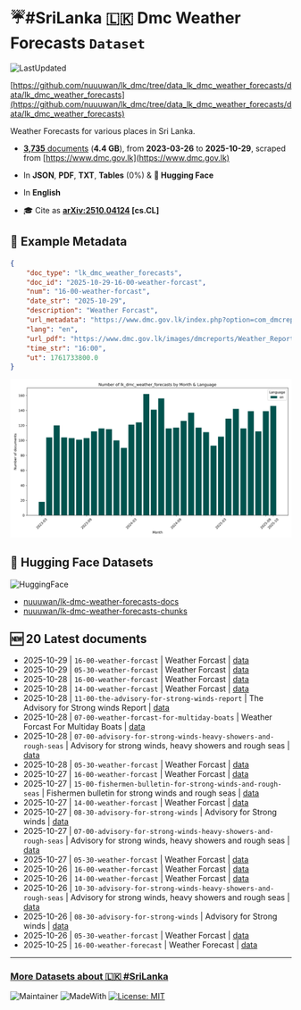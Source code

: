 # ☔️#SriLanka 🇱🇰 Dmc Weather Forecasts `Dataset`

![LastUpdated](https://img.shields.io/badge/last_updated-2025--10--30_00:27:26-green)

[https://github.com/nuuuwan/lk_dmc/tree/data_lk_dmc_weather_forecasts/data/lk_dmc_weather_forecasts](https://github.com/nuuuwan/lk_dmc/tree/data_lk_dmc_weather_forecasts/data/lk_dmc_weather_forecasts)

Weather Forecasts for various places in Sri Lanka.

- [**3,735** documents](https://github.com/nuuuwan/lk_dmc/tree/data_lk_dmc_weather_forecasts/data/lk_dmc_weather_forecasts) (**4.4 GB**), from **2023-03-26** to **2025-10-29**, scraped from [https://www.dmc.gov.lk](https://www.dmc.gov.lk)

- In **JSON**, **PDF**, **TXT**, **Tables** (0%) & **🤗 Hugging Face**

- In **English**

- 🎓 Cite as **[arXiv:2510.04124](https://arxiv.org/abs/2510.04124) [cs.CL]**

## 📝 Example Metadata

```json
{
    "doc_type": "lk_dmc_weather_forecasts",
    "doc_id": "2025-10-29-16-00-weather-forcast",
    "num": "16-00-weather-forcast",
    "date_str": "2025-10-29",
    "description": "Weather Forcast",
    "url_metadata": "https://www.dmc.gov.lk/index.php?option=com_dmcreports&view=reports&Itemid=274&report_type_id=2&lang=si-ta-en&limitstart=0",
    "lang": "en",
    "url_pdf": "https://www.dmc.gov.lk/images/dmcreports/Weather_Report_at1400_hrs_on_2025__1761735595.pdf",
    "time_str": "16:00",
    "ut": 1761733800.0
}
```

![Chart](https://raw.githubusercontent.com/nuuuwan/lk_dmc/refs/heads/data_lk_dmc_weather_forecasts/data/lk_dmc_weather_forecasts/docs_by_month_and_lang.png)

## 🤗 Hugging Face Datasets

![HuggingFace](https://img.shields.io/badge/-HuggingFace-FDEE21?style=for-the-badge&logo=HuggingFace)

- [nuuuwan/lk-dmc-weather-forecasts-docs](https://huggingface.co/datasets/nuuuwan/lk-dmc-weather-forecasts-docs)
- [nuuuwan/lk-dmc-weather-forecasts-chunks](https://huggingface.co/datasets/nuuuwan/lk-dmc-weather-forecasts-chunks)

## 🆕 20 Latest documents

- 2025-10-29 | `16-00-weather-forcast` | Weather Forcast | [data](https://github.com/nuuuwan/lk_dmc/tree/data_lk_dmc_weather_forecasts/data/lk_dmc_weather_forecasts/2020s/2025/2025-10-29-16-00-weather-forcast)
- 2025-10-29 | `05-30-weather-forcast` | Weather Forcast | [data](https://github.com/nuuuwan/lk_dmc/tree/data_lk_dmc_weather_forecasts/data/lk_dmc_weather_forecasts/2020s/2025/2025-10-29-05-30-weather-forcast)
- 2025-10-28 | `16-00-weather-forcast` | Weather Forcast | [data](https://github.com/nuuuwan/lk_dmc/tree/data_lk_dmc_weather_forecasts/data/lk_dmc_weather_forecasts/2020s/2025/2025-10-28-16-00-weather-forcast)
- 2025-10-28 | `14-00-weather-forcast` | Weather Forcast | [data](https://github.com/nuuuwan/lk_dmc/tree/data_lk_dmc_weather_forecasts/data/lk_dmc_weather_forecasts/2020s/2025/2025-10-28-14-00-weather-forcast)
- 2025-10-28 | `11-00-the-advisory-for-strong-winds-report` | The Advisory for Strong winds Report | [data](https://github.com/nuuuwan/lk_dmc/tree/data_lk_dmc_weather_forecasts/data/lk_dmc_weather_forecasts/2020s/2025/2025-10-28-11-00-the-advisory-for--d84cb3dd)
- 2025-10-28 | `07-00-weather-forcast-for-multiday-boats` | Weather Forcast For Multiday Boats | [data](https://github.com/nuuuwan/lk_dmc/tree/data_lk_dmc_weather_forecasts/data/lk_dmc_weather_forecasts/2020s/2025/2025-10-28-07-00-weather-forcast-f-65ab4d6f)
- 2025-10-28 | `07-00-advisory-for-strong-winds-heavy-showers-and-rough-seas` | Advisory for strong winds, heavy showers and rough seas | [data](https://github.com/nuuuwan/lk_dmc/tree/data_lk_dmc_weather_forecasts/data/lk_dmc_weather_forecasts/2020s/2025/2025-10-28-07-00-advisory-for-stro-90a7f774)
- 2025-10-28 | `05-30-weather-forcast` | Weather Forcast | [data](https://github.com/nuuuwan/lk_dmc/tree/data_lk_dmc_weather_forecasts/data/lk_dmc_weather_forecasts/2020s/2025/2025-10-28-05-30-weather-forcast)
- 2025-10-27 | `16-00-weather-forcast` | Weather Forcast | [data](https://github.com/nuuuwan/lk_dmc/tree/data_lk_dmc_weather_forecasts/data/lk_dmc_weather_forecasts/2020s/2025/2025-10-27-16-00-weather-forcast)
- 2025-10-27 | `15-00-fishermen-bulletin-for-strong-winds-and-rough-seas` | Fishermen bulletin for strong winds and rough seas | [data](https://github.com/nuuuwan/lk_dmc/tree/data_lk_dmc_weather_forecasts/data/lk_dmc_weather_forecasts/2020s/2025/2025-10-27-15-00-fishermen-bulleti-20c6df84)
- 2025-10-27 | `14-00-weather-forcast` | Weather Forcast | [data](https://github.com/nuuuwan/lk_dmc/tree/data_lk_dmc_weather_forecasts/data/lk_dmc_weather_forecasts/2020s/2025/2025-10-27-14-00-weather-forcast)
- 2025-10-27 | `08-30-advisory-for-strong-winds` | Advisory for Strong winds | [data](https://github.com/nuuuwan/lk_dmc/tree/data_lk_dmc_weather_forecasts/data/lk_dmc_weather_forecasts/2020s/2025/2025-10-27-08-30-advisory-for-strong-winds)
- 2025-10-27 | `07-00-advisory-for-strong-winds-heavy-showers-and-rough-seas` | Advisory for strong winds, heavy showers and rough seas | [data](https://github.com/nuuuwan/lk_dmc/tree/data_lk_dmc_weather_forecasts/data/lk_dmc_weather_forecasts/2020s/2025/2025-10-27-07-00-advisory-for-stro-90a7f774)
- 2025-10-27 | `05-30-weather-forcast` | Weather Forcast | [data](https://github.com/nuuuwan/lk_dmc/tree/data_lk_dmc_weather_forecasts/data/lk_dmc_weather_forecasts/2020s/2025/2025-10-27-05-30-weather-forcast)
- 2025-10-26 | `16-00-weather-forcast` | Weather Forcast | [data](https://github.com/nuuuwan/lk_dmc/tree/data_lk_dmc_weather_forecasts/data/lk_dmc_weather_forecasts/2020s/2025/2025-10-26-16-00-weather-forcast)
- 2025-10-26 | `14-00-weather-forcast` | Weather Forcast | [data](https://github.com/nuuuwan/lk_dmc/tree/data_lk_dmc_weather_forecasts/data/lk_dmc_weather_forecasts/2020s/2025/2025-10-26-14-00-weather-forcast)
- 2025-10-26 | `10-30-advisory-for-strong-winds-heavy-showers-and-rough-seas` | Advisory for strong winds, heavy showers and rough seas | [data](https://github.com/nuuuwan/lk_dmc/tree/data_lk_dmc_weather_forecasts/data/lk_dmc_weather_forecasts/2020s/2025/2025-10-26-10-30-advisory-for-stro-cffcad7e)
- 2025-10-26 | `08-30-advisory-for-strong-winds` | Advisory for Strong winds | [data](https://github.com/nuuuwan/lk_dmc/tree/data_lk_dmc_weather_forecasts/data/lk_dmc_weather_forecasts/2020s/2025/2025-10-26-08-30-advisory-for-strong-winds)
- 2025-10-26 | `05-30-weather-forcast` | Weather Forcast | [data](https://github.com/nuuuwan/lk_dmc/tree/data_lk_dmc_weather_forecasts/data/lk_dmc_weather_forecasts/2020s/2025/2025-10-26-05-30-weather-forcast)
- 2025-10-25 | `16-00-weather-forecast` | Weather Forecast | [data](https://github.com/nuuuwan/lk_dmc/tree/data_lk_dmc_weather_forecasts/data/lk_dmc_weather_forecasts/2020s/2025/2025-10-25-16-00-weather-forecast)

---

### [More Datasets about 🇱🇰 #SriLanka](https://github.com/nuuuwan/lk_datasets)

![Maintainer](https://img.shields.io/badge/maintainer-nuuuwan-red)
![MadeWith](https://img.shields.io/badge/made_with-python-blue)
[![License: MIT](https://img.shields.io/badge/License-MIT-yellow.svg)](https://opensource.org/licenses/MIT)
